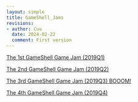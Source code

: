 ```yaml
---
layout: simple
title: GameShell_Jams
revisions:
- author: Cuu 
  date: 2024-02-22
  comment: First version
---
```

[The 1st GameShell Game Jam (2019Q1)](https://itch.io/jam/gameshell)

[The 2nd GameShell Game Jam
(2019Q2)](https://itch.io/jam/gameshell-19q2)

[The 3rd GameShell Game Jam (2019Q3)
BOOOM!](https://itch.io/jam/gameshell-19q3)

[The 4th GameShell Game Jam
(2019Q4)](https://itch.io/jam/gameshell-19q4)